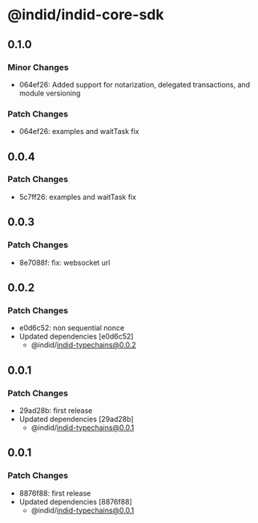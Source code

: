 # @indid/indid-core-sdk

## 0.1.0

### Minor Changes

- 064ef26: Added support for notarization, delegated transactions, and module versioning

### Patch Changes

- 064ef26: examples and waitTask fix

## 0.0.4

### Patch Changes

- 5c7ff26: examples and waitTask fix

## 0.0.3

### Patch Changes

- 8e7088f: fix: websocket url

## 0.0.2

### Patch Changes

- e0d6c52: non sequential nonce
- Updated dependencies [e0d6c52]
  - @indid/indid-typechains@0.0.2

## 0.0.1

### Patch Changes

- 29ad28b: first release
- Updated dependencies [29ad28b]
  - @indid/indid-typechains@0.0.1

## 0.0.1

### Patch Changes

- 8876f88: first release
- Updated dependencies [8876f88]
  - @indid/indid-typechains@0.0.1
